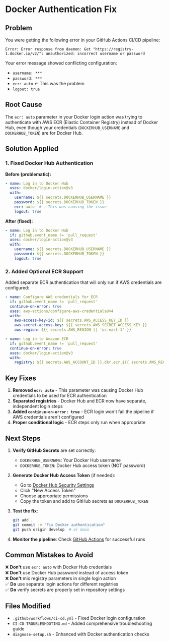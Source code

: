 # Docker Authentication Fix

## Problem
You were getting the following error in your GitHub Actions CI/CD pipeline:
```
Error: Error response from daemon: Get "https://registry-1.docker.io/v2/": unauthorized: incorrect username or password
```

Your error message showed conflicting configuration:
- `username: ***`
- `password: ***`
- `ecr: auto`  ← This was the problem
- `logout: true`

## Root Cause
The `ecr: auto` parameter in your Docker login action was trying to authenticate with AWS ECR (Elastic Container Registry) instead of Docker Hub, even though your credentials (`DOCKERHUB_USERNAME` and `DOCKERHUB_TOKEN`) are for Docker Hub.

## Solution Applied

### 1. Fixed Docker Hub Authentication
**Before (problematic):**
```yaml
- name: Log in to Docker Hub
  uses: docker/login-action@v3
  with:
    username: ${{ secrets.DOCKERHUB_USERNAME }}
    password: ${{ secrets.DOCKERHUB_TOKEN }}
    ecr: auto  # ← This was causing the issue
    logout: true
```

**After (fixed):**
```yaml
- name: Log in to Docker Hub
  if: github.event_name != 'pull_request'
  uses: docker/login-action@v3
  with:
    username: ${{ secrets.DOCKERHUB_USERNAME }}
    password: ${{ secrets.DOCKERHUB_TOKEN }}
    logout: true
```

### 2. Added Optional ECR Support
Added separate ECR authentication that will only run if AWS credentials are configured:

```yaml
- name: Configure AWS credentials for ECR
  if: github.event_name != 'pull_request'
  continue-on-error: true
  uses: aws-actions/configure-aws-credentials@v4
  with:
    aws-access-key-id: ${{ secrets.AWS_ACCESS_KEY_ID }}
    aws-secret-access-key: ${{ secrets.AWS_SECRET_ACCESS_KEY }}
    aws-region: ${{ secrets.AWS_REGION || 'us-east-1' }}

- name: Log in to Amazon ECR
  if: github.event_name != 'pull_request'
  continue-on-error: true
  uses: docker/login-action@v3
  with:
    registry: ${{ secrets.AWS_ACCOUNT_ID }}.dkr.ecr.${{ secrets.AWS_REGION || 'us-east-1' }}.amazonaws.com
```

## Key Fixes

1. **Removed `ecr: auto`** - This parameter was causing Docker Hub credentials to be used for ECR authentication
2. **Separated registries** - Docker Hub and ECR now have separate, independent login steps
3. **Added `continue-on-error: true`** - ECR login won't fail the pipeline if AWS credentials aren't configured
4. **Proper conditional logic** - ECR steps only run when appropriate

## Next Steps

1. **Verify GitHub Secrets** are set correctly:
   - `DOCKERHUB_USERNAME`: Your Docker Hub username
   - `DOCKERHUB_TOKEN`: Docker Hub access token (NOT password)

2. **Generate Docker Hub Access Token** (if needed):
   - Go to [Docker Hub Security Settings](https://hub.docker.com/settings/security)
   - Click "New Access Token"
   - Choose appropriate permissions
   - Copy the token and add to GitHub secrets as `DOCKERHUB_TOKEN`

3. **Test the fix**:
   ```bash
   git add .
   git commit -m "Fix Docker authentication"
   git push origin develop  # or main
   ```

4. **Monitor the pipeline**: 
   Check [GitHub Actions](https://github.com/jnleyva816/Job-Application-Tracker/actions) for successful runs

## Common Mistakes to Avoid

❌ **Don't** use `ecr: auto` with Docker Hub credentials  
❌ **Don't** use Docker Hub password instead of access token  
❌ **Don't** mix registry parameters in single login action  
✅ **Do** use separate login actions for different registries  
✅ **Do** verify secrets are properly set in repository settings  

## Files Modified

- `.github/workflows/ci-cd.yml` - Fixed Docker login configuration
- `CI-CD-TROUBLESHOOTING.md` - Added comprehensive troubleshooting guide
- `diagnose-setup.sh` - Enhanced with Docker authentication checks 